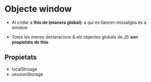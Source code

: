 # Objecte window
* Al cridar a **this de (manera global)**: a qui es llancen missatges és a window

* Totes les meves declaracions & els objectes globals de JS **son propietats de this**.

## Propietats
* localStroage
* sessionStorage